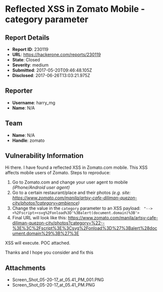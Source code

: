 # Reflected XSS in Zomato Mobile - category parameter

## Report Details
- **Report ID**: 230119
- **URL**: https://hackerone.com/reports/230119
- **State**: Closed
- **Severity**: medium
- **Submitted**: 2017-05-20T09:46:48.105Z
- **Disclosed**: 2017-06-26T13:03:21.975Z

## Reporter
- **Username**: harry_mg
- **Name**: N/A

## Team
- **Name**: N/A
- **Handle**: zomato

## Vulnerability Information
Hi there. I have found a reflected XSS in Zomato.com mobile. This XSS affects mobile users of Zomato. Steps to reproduce:

1. Go to Zomato.com and change your user agent to mobile *(iPhone/Android user agent)*
2. Go to a certain restaurant/place and their photos *(e.g. site: https://www.zomato.com/manila/artsy-cafe-diliman-quezon-city/photos?category=ambience)*
3. Change the value in the ```category``` parameter to an XSS payload: ```
"--><%2Fscript><svg%2Fonload%3D'%3Balert(document.domain)%3B'>```
4. Final URL will look like this: https://www.zomato.com/manila/artsy-cafe-diliman-quezon-city/photos?category=%22--%3E%3C%2Fscript%3E%3Csvg%2Fonload%3D%27%3Balert%28document.domain%29%3B%27%3E

XSS will execute. POC attached.

Thanks and I hope you consider and fix this

## Attachments
- Screen_Shot_05-20-17_at_05.41_PM_001.PNG
- Screen_Shot_05-20-17_at_05.41_PM.PNG
